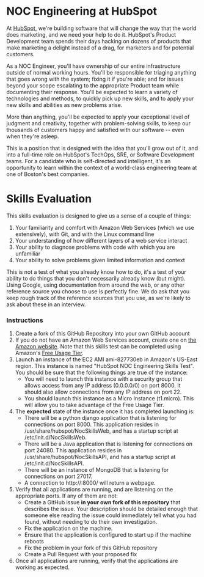 NOC Engineering at HubSpot
==========================

At [HubSpot](http://hubspot.com/ "HubSpot"), we're building software that will change the way that the world does marketing, and we need your help to do it.  HubSpot's Product Development team spends their days hacking on dozens of products that make marketing a delight instead of a drag, for marketers and for potential customers.

As a NOC Engineer, you'll have ownership of our entire infrastructure outside of normal working hours.  You'll be responsible for triaging anything that goes wrong with the system; fixing it if you're able; and for issues beyond your scope escalating to the appropriate Product team while documenting their response.  You'll be expected to learn a variety of technologies and methods, to quickly pick up new skills, and to apply your new skills and abilities as new problems arise.

More than anything, you'll be expected to apply your exceptional level of judgment and creativity, together with problem-solving skills, to keep our thousands of customers happy and satisfied with our software -- even when they're asleep.

This is a position that is designed with the idea that you'll grow out of it, and into a full-time role on HubSpot's TechOps, SRE, or Software Development teams.  For a candidate who is self-directed and intelligent, it's an opportunity to learn within the context of a world-class engineering team at one of Boston's best companies.


Skills Evaluation
=================
This skills evaluation is designed to give us a sense of a couple of things:
1. Your familiarity and comfort with Amazon Web Services (which we use extensively), with Git, and with the Linux command line
2. Your understanding of how different layers of a web service interact
3. Your ability to diagnose problems with code with which you are unfamiliar
4. Your ability to solve problems given limited information and context

This is not a test of what you already know how to do, it's a test of your ability to do things that you don't necessarily already know (but might).  Using Google, using documentation from around the web, or any other reference source you choose to use is perfectly fine.  We do ask that you keep rough track of the reference sources that you use, as we're likely to ask about these in an interview.

### Instructions
1. Create a fork of this GitHub Repository into your own GitHub account
2. If you do not have an Amazon Web Services account, create one on [the Amazon website](https://portal.aws.amazon.com/gp/aws/developer/registration/index.html).  Note that this skills test can be completed using Amazon's [Free Usage Tier](http://aws.amazon.com/free/).
3. Launch an instance of the EC2 AMI ami-827730eb in Amazon's US-East region.  This instance is named "HubSpot NOC Engineering Skills Test".  You should be sure that the following things are true of the instance:
    - You will need to launch this instance with a security group that allows access from any IP address (0.0.0.0/0) on port 8000.  It should also allow connections from any IP address on port 22.
    - You should launch this instance as a Micro Instance (t1.micro).  This will allow you to take advantage of the Free Usage Tier.
4. The **expected** state of the instance once it has completed launching is:
    - There will be a python django application that is listening for connections on port 8000.  This application resides in /usr/share/hubspot/NocSkillsWeb, and has a startup script at /etc/init.d/NocSkillsWeb.
    - There will be a Java application that is listening for connections on port 24080.  This application resides in /usr/share/hubspot/NocSkillsAPI, and has a startup script at /etc/init.d/NocSkillsAPI.
    - There will be an instance of MongoDB that is listening for connections on port 27017.
    - A connection to http://<instance public ip>:8000/ will return a webpage.
5. Verify that all applications are running, and are listening on the appropriate ports.  If any of them are not:
    - Create a GitHub issue __in your own fork of this repository__ that describes the issue.  Your description should be detailed enough that someone else reading the issue could immediately tell what you had found, without needing to do their own investigation.
    - Fix the application on the machine.
    - Ensure that the application is configured to start up if the machine reboots
    - Fix the problem in your fork of this GitHub repository
    - Create a Pull Request with your proposed fix
6. Once all applications are running, verify that the applications are working as expected.